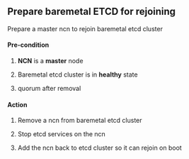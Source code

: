 ## Prepare baremetal ETCD for rejoining

Prepare a master ncn to rejoin baremetal etcd cluster

#### Pre-condition

1. **NCN** is a **master** node


1. Baremetal etcd cluster is in **healthy** state


1. quorum after removal

#### Action

1. Remove a ncn from baremetal etcd cluster


1. Stop etcd services on the ncn


1. Add the ncn back to etcd cluster so it can rejoin on boot
